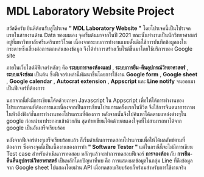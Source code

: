 # MDL Laboratory Website Project
สวัสดีครับ ยินดีต้อนรับสู่โปรเจค **" MDL Laboratory Website "** โดยโปรเจคนี้เป็นโปรเจคแรกในสายงานด้าน Data ของผมเอง จุดเริ่มต้นมาจากในปี 2021 ขณะนั้นทำงานเป็นนักวิทยาศาสตร์ อยู่ที่มหาวิทยาลัยศรีนครินทรวิโรฒ เนื่องจากระบบการทำงานแบบดั้งเดิมใช้การบันทึกข้อมูลลงในกระดาษซึ่งเสี่ยงต่อการตกหล่นของข้อมูล จึงได้ทำการสร้างเว็บไซต์ขึ้นมาโดยใช้บริการของ Google site 

ภายในเว็บไซต์มีฟีเจอร์หลักๆ คือ **ระบบการจองห้องแลป** , **ระบบการยืม-คืนอุปกรณ์วิทยาศาสตร์** , **ระบบแจ้งซ่อม** เป็นต้น ซึ่งฟีเจอร์เหล่านี้พัฒนาขึ้นโดยการใช้งาน **Google form** , **Google sheet** , **Google calendar** , **Autocrat extension** , **Appscript** และ **Line notify** จนออกมาเป็นฟีเจอร์ที่ต้องการ

นอกจากนี้ยังมีการเขียนโค้ดด้วยภาษา Javascript ใน Appscript เพื่อให้ได้การทำงานของโปรแกรมตามที่ต้องการและเนื่องจากเป็นการเขียนโปรแกรมครั้งแรกในชีวิต จึงใช้การจินตนาการภาพในหัวถึงฟังก์ชั่นการทำงานของโปรแกรมที่ต้องการ หลังจากนั้นจึงไปค้นหาโค้ดตามแหล่งต่างๆใน google ก่อนนำมาประกอบเข้าด้วยกัน สุดท้ายเขียนโค้ดด้วยตนเองใจุดที่ไม่สามารถหาได้จาก google เป็นอันเสร็จเรียบร้อย

หลังจากฟีเจอร์ต่างๆเสร็จเรียบร้อยแล้ว ก็เริ่มดำเนินการทดสอบโปรแกรมเพื่อให้ได้ผลลัพธ์ตามที่ต้องการ ซึ่งตรงจุดนี้เป็นเนื้องานของการทำ **" Software Tester "** แต่ในกรณีนี้จะไม่มีการเขียน Test case สำหรับดำเนินการทดสอบ หลักๆแล้วจะทำการทดสอบฟีเจอร์ **การจองห้อง** กับ **การยืม-คืนคืนอุปกรณ์วิทยาศาสตร์** เป็นหลักโดยปัญหาที่พบ คือ การแสดงผลข้อมูลในกลุ่ม Line ที่ดึงข้อมูลจาก Google sheet ไปแสดงโดยผ่าน API เมื่อทดสอบเรียบร้อยก็พร้อมสำหรับการใช้งานจริง